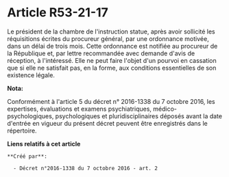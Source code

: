# Article R53-21-17

Le président de la chambre de l'instruction statue, après avoir sollicité les réquisitions écrites du procureur général, par
une ordonnance motivée, dans un délai de trois mois. Cette ordonnance est notifiée au procureur de la République et, par
lettre recommandée avec demande d'avis de réception, à l'intéressé. Elle ne peut faire l'objet d'un pourvoi en cassation que
si elle ne satisfait pas, en la forme, aux conditions essentielles de son existence légale.

**Nota:**

Conformément à l'article 5 du décret n° 2016-1338 du 7 octobre 2016, les expertises, évaluations et examens psychiatriques,
médico-psychologiques, psychologiques et pluridisciplinaires déposés avant la date d'entrée en vigueur du présent décret
peuvent être enregistrés dans le répertoire.

**Liens relatifs à cet article**

	**Créé par**:

	  - Décret n°2016-1338 du 7 octobre 2016 - art. 2
